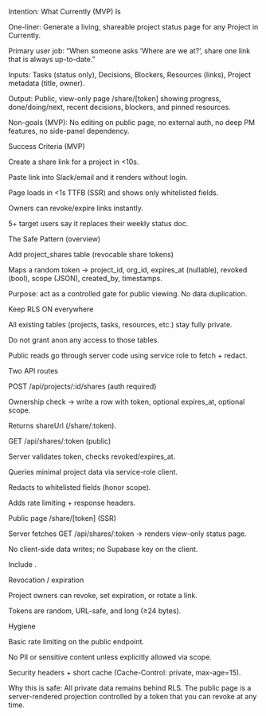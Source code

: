 Intention: What Currently (MVP) Is

One-liner: Generate a living, shareable project status page for any Project in Currently.

Primary user job: “When someone asks ‘Where are we at?’, share one link that is always up-to-date.”

Inputs: Tasks (status only), Decisions, Blockers, Resources (links), Project metadata (title, owner).

Output: Public, view-only page /share/[token] showing progress, done/doing/next, recent decisions, blockers, and pinned resources.

Non-goals (MVP): No editing on public page, no external auth, no deep PM features, no side-panel dependency.

Success Criteria (MVP)

Create a share link for a project in <10s.

Paste link into Slack/email and it renders without login.

Page loads in <1s TTFB (SSR) and shows only whitelisted fields.

Owners can revoke/expire links instantly.

5+ target users say it replaces their weekly status doc.

The Safe Pattern (overview)

Add project_shares table (revocable share tokens)

Maps a random token → project_id, org_id, expires_at (nullable), revoked (bool), scope (JSON), created_by, timestamps.

Purpose: act as a controlled gate for public viewing. No data duplication.

Keep RLS ON everywhere

All existing tables (projects, tasks, resources, etc.) stay fully private.

Do not grant anon any access to those tables.

Public reads go through server code using service role to fetch + redact.

Two API routes

POST /api/projects/:id/shares (auth required)

Ownership check → write a row with token, optional expires_at, optional scope.

Returns shareUrl (/share/:token).

GET /api/shares/:token (public)

Server validates token, checks revoked/expires_at.

Queries minimal project data via service-role client.

Redacts to whitelisted fields (honor scope).

Adds rate limiting + response headers.

Public page /share/[token] (SSR)

Server fetches GET /api/shares/:token → renders view-only status page.

No client-side data writes; no Supabase key on the client.

Include <meta name="robots" content="noindex,nofollow" />.

Revocation / expiration

Project owners can revoke, set expiration, or rotate a link.

Tokens are random, URL-safe, and long (≥24 bytes).

Hygiene

Basic rate limiting on the public endpoint.

No PII or sensitive content unless explicitly allowed via scope.

Security headers + short cache (Cache-Control: private, max-age=15).

Why this is safe: All private data remains behind RLS. The public page is a server-rendered projection controlled by a token that you can revoke at any time.
